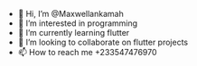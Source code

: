 - 👋 Hi, I’m @Maxwellankamah
- 👀 I’m interested in programming
- 🌱 I’m currently learning flutter
- 💞️ I’m looking to collaborate on flutter projects
- 📫 How to reach me +233547476970

<!---
Maxwellankamah/Maxwellankamah is a ✨ special ✨ repository because its `README.md` (this file) appears on your GitHub profile.
You can click the Preview link to take a look at your changes.
--->
